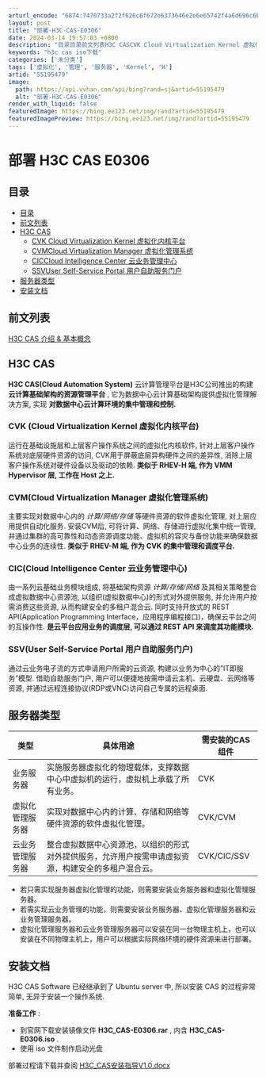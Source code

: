 ```yaml
---
arturl_encode: "6874:7470733a2f2f626c6f672e6373646e2e6e65742f4a6d696c6b:2f61727469636c652f64657461696c732f3535313935343739"
layout: post
title: "部署-H3C-CAS-E0306"
date: 2024-03-14 19:57:03 +0800
description: "目录目录前文列表H3C CASCVK Cloud Virtualization Kernel 虚拟化"
keywords: "h3c cas iso下载"
categories: ['未分类']
tags: ['虚拟化', '管理', '服务器', 'Kernel', 'H']
artid: "55195479"
image:
  path: https://api.vvhan.com/api/bing?rand=sj&artid=55195479
  alt: "部署-H3C-CAS-E0306"
render_with_liquid: false
featuredImage: https://bing.ee123.net/img/rand?artid=55195479
featuredImagePreview: https://bing.ee123.net/img/rand?artid=55195479
---
```


# 部署 H3C CAS E0306

## 目录

* [目录](#目录)
* [前文列表](#前文列表)
* [H3C CAS](#h3c-cas)
  + [CVK Cloud Virtualization Kernel 虚拟化内核平台](#cvk-cloud-virtualization-kernel-虚拟化内核平台)
  + [CVMCloud Virtualization Manager 虚拟化管理系统](#cvmcloud-virtualization-manager-虚拟化管理系统)
  + [CICCloud Intelligence Center 云业务管理中心](#ciccloud-intelligence-center-云业务管理中心)
  + [SSVUser Self-Service Portal 用户自助服务门户](#ssvuser-self-service-portal-用户自助服务门户)
* [服务器类型](#服务器类型)
* [安装文档](#安装文档)

## 前文列表

[H3C CAS 介绍 & 基本概念](http://blog.csdn.net/jmilk/article/details/55099163)

## H3C CAS

**H3C CAS(Cloud Automation System)**
云计算管理平台是H3C公司推出的构建
**云计算基础架构的资源管理平台**
, 它为数据中心云计算基础架构提供虚拟化管理解决方案, 实现
**对数据中心云计算环境的集中管理和控制.**

### CVK (Cloud Virtualization Kernel 虚拟化内核平台)

运行在基础设施层和上层客户操作系统之间的虚拟化内核软件, 针对上层客户操作系统对底层硬件资源的访问, CVK用于屏蔽底层异构硬件之间的差异性, 消除上层客户操作系统对硬件设备以及驱动的依赖.
**类似于 RHEV-H 端, 作为 VMM Hypervisor 层, 工作在 Host 之上.**

### CVM(Cloud Virtualization Manager 虚拟化管理系统)

主要实现对数据中心内的
*计算/网络/存储*
等硬件资源的软件虚拟化管理, 对上层应用提供自动化服务. 安装CVM后, 可将计算、网络、存储进行虚拟化集中统一管理, 并通过集群的高可靠性和动态资源调度功能、虚拟机的容灾与备份功能来确保数据中心业务的连续性.
**类似于 RHEV-M 端, 作为 CVK 的集中管理和调度平台.**

### CIC(Cloud Intelligence Center 云业务管理中心)

由一系列云基础业务模块组成, 将基础架构资源
*计算/存储/网络*
及其相关策略整合成虚拟数据中心资源池, 以组织(虚拟数据中心)的形式对外提供服务, 并允许用户按需消费这些资源, 从而构建安全的多租户混合云. 同时支持开放式的 REST API(Application Programming Interface，应用程序编程接口)，确保云平台之间的互操作性.
**是云平台应用业务的调度层, 可以通过 REST API 来调度其功能模块.**

### SSV(User Self-Service Portal 用户自助服务门户)

通过云业务电子流的方式申请用户所需的云资源, 构建以业务为中心的”IT即服务”模型. 借助自助服务门户, 用户可以便捷地按需申请云主机、云硬盘、云网络等资源, 并通过远程连接协议(RDP或VNC)访问自己专属的远程桌面.

## 服务器类型

| 类型 | 具体用途 | 需安装的CAS组件 |
| --- | --- | --- |
| 业务服务器 | 实施服务器虚拟化的物理载体，支撑数据中心中虚拟机的运行，虚拟机上承载了所有业务。 | CVK |
| 虚拟化管理服务器 | 实现对数据中心内的计算、存储和网络等硬件资源的软件虚拟化管理。 | CVK/CVM |
| 云业务管理服务器 | 整合虚拟数据中心资源池，以组织的形式对外提供服务，允许用户按需申请虚拟资源，构建安全的多租户混合云。 | CVK/CIC/SSV |

* 若只需实现服务器虚拟化管理的功能，则需要安装业务服务器和虚拟化管理服务器。
* 若需实现云业务管理的功能，则需要安装业务服务器、虚拟化管理服务器和云业务管理服务器。
* 虚拟化管理服务器和云业务管理服务器可以安装在同一台物理主机上，也可以安装在不同物理主机上，用户可以根据实际网络环境的硬件资源来进行部署。

## 安装文档

H3C CAS Software 已经继承到了 Ubuntu server 中, 所以安装 CAS 的过程非常简单, 无异于安装一个操作系统.

**准备工作**
:

* 到官网下载安装镜像文件
  **H3C\_CAS-E0306.rar**
  , 内含
  **H3C\_CAS-E0306.iso**
  .
* 使用 iso 文件制作启动光盘

部署过程请下载并查阅
[H3C\_CAS安装指导V1.0.docx](http://download.csdn.net/detail/jmilk/9755210)